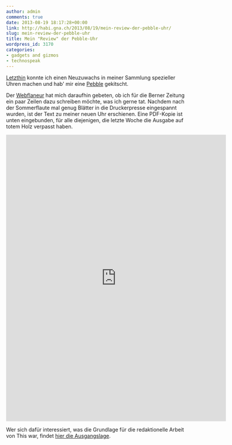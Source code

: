 ```yaml
---
author: admin
comments: true
date: 2013-08-19 18:17:28+00:00
link: http://habi.gna.ch/2013/08/19/mein-review-der-pebble-uhr/
slug: mein-review-der-pebble-uhr
title: Mein "Review" der Pebble-Uhr
wordpress_id: 3170
categories:
- gadgets and gizmos
- technospeak
---
```


[Letzthin](http://habi.gna.ch/2013/06/20/pebble/) konnte ich einen Neuzuwachs in meiner Sammlung spezieller Uhren machen und hab' mir eine [Pebble](http://getpebble.com/) gekitscht.

Der [Webflaneur](http://blog.bernerzeitung.ch/webflaneur/) hat mich daraufhin gebeten, ob ich für die Berner Zeitung ein paar Zeilen dazu schreiben möchte, was ich gerne tat. Nachdem nach der Sommerflaute mal genug Blätter in die Druckerpresse eingespannt wurden, ist der Text zu meiner neuen Uhr erschienen. Eine PDF-Kopie ist unten eingebunden, für alle diejenigen, die letzte Woche die Ausgabe auf totem Holz verpasst haben.

<iframe src="http://docs.google.com/viewer?url=http%3A%2F%2Fhabi.gna.ch%2Fwp-content%2Fuploads%2F2013%2F08%2F2013_bzst_2-bzst-026-1308.pdf&amp;embedded=true" style="border: none;" width="600" height="780"></iframe>

Wer sich dafür interessiert, was die Grundlage für die redaktionelle Arbeit von This war, findet [hier die Ausgangslage](http://simp.ly/publish/SNvyMM).
